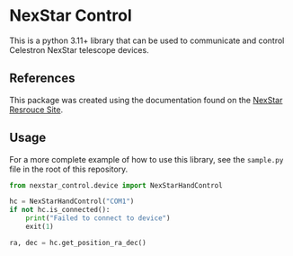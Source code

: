 # NexStar Control
This is a python 3.11+ library that can be used to communicate and control Celestron NexStar telescope devices.

## References
This package was created using the documentation found on the [NexStar Resrouce Site](https://www.nexstarsite.com/).

## Usage
For a more complete example of how to use this library, see the `sample.py` file in the root of this repository.

```python
from nexstar_control.device import NexStarHandControl

hc = NexStarHandControl("COM1")
if not hc.is_connected():
    print("Failed to connect to device")
    exit(1)

ra, dec = hc.get_position_ra_dec()
```